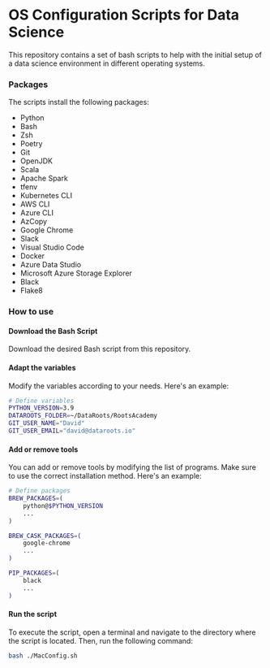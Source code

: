 # OS Configuration Scripts for Data Science

This repository contains a set of bash scripts to help with the initial setup of a data science environment in different operating systems.

### Packages

The scripts install the following packages:

- Python
- Bash
- Zsh
- Poetry
- Git
- OpenJDK
- Scala
- Apache Spark
- tfenv
- Kubernetes CLI
- AWS CLI
- Azure CLI
- AzCopy
- Google Chrome
- Slack
- Visual Studio Code
- Docker
- Azure Data Studio
- Microsoft Azure Storage Explorer
- Black
- Flake8


### How to use

#### Download the Bash Script
Download the desired Bash script from this repository.

#### Adapt the variables
Modify the variables according to your needs. Here's an example:

```bash
# Define variables
PYTHON_VERSION=3.9
DATAROOTS_FOLDER=~/DataRoots/RootsAcademy
GIT_USER_NAME="David"
GIT_USER_EMAIL="david@dataroots.io"
```

#### Add or remove tools
You can add or remove tools by modifying the list of programs. Make sure to use the correct installation method. Here's an example:
```bash
# Define packages
BREW_PACKAGES=(
    python@$PYTHON_VERSION
    ...
)

BREW_CASK_PACKAGES=(
    google-chrome
    ...
)

PIP_PACKAGES=(
    black
    ...
)
```

#### Run the script
To execute the script, open a terminal and navigate to the directory where the script is located. Then, run the following command:

```bash
bash ./MacConfig.sh
```
